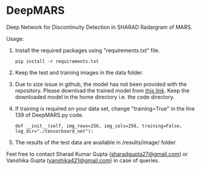# DeepMARS
Deep Network for Discontinuity Detection in SHARAD Radargram of MARS.

Usage:
1. Install the required packages using "requirements.txt" file.

	`pip install -r requirements.txt`

2. Keep the test and training images in the data folder.

3. Due to size issue in github, the model has not been provided with the repository. Please download the trained model from [this link](https://cloud.iitmandi.ac.in/f/be50f650fa/?raw=1). Keep the downloaded model in the home directory i.e. the code directory.
	
4. If training is required on your data set, change "training=True" in the line 139 of DeepMARS.py code.
	
	`def __init__(self, img_rows=256, img_cols=256, training=False, log_dir="./tensorboard_net"):`

5. The results of the test data are available in /results/image/ folder.

Feel free to contact Sharad Kumar Gupta (sharadgupta27@gmail.com) or Vanshika Gupta (vanshika421@gmail.com) in case of queries.
